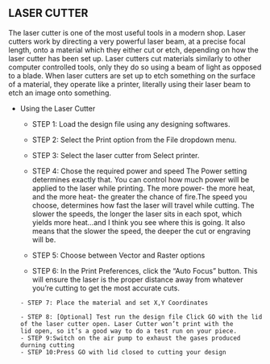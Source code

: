 ## LASER CUTTER

The laser cutter is one of the most useful tools in a modern shop. Laser cutters work by directing a very powerful laser beam, at a precise focal length, onto a material which they either cut or etch, depending on how the laser cutter has been set up. Laser cutters cut materials similarly to other computer controlled tools, only they do so using a beam of light as opposed to a blade. When laser cutters are set up to etch something on the surface of a material, they operate like a printer, literally using their laser beam to etch an image onto something.

- Using the Laser Cutter

     - STEP 1: Load the design file using any designing softwares.

     - STEP 2: Select the Print option from the File dropdown menu.

     - STEP 3: Select the laser cutter from Select printer.

     - STEP 4: Chose the required power and speed
               The Power setting determines exactly that. You can control how much power will be applied to the laser while printing.                  The more power- the more heat, and the more heat- the greater the chance of fire.The speed you choose, determines how                    fast the laser will travel while cutting. The slower the speeds, the longer the laser sits in each spot, which yields                    more heat…and I think you see where this is going. It also means that the slower the speed, the deeper the cut or                        engraving will be.
 
     - STEP 5: Choose between Vector and Raster options
         
     - STEP 6: In the Print Preferences, click the “Auto Focus” button. This will ensure the laser is the proper distance away from                     whatever you’re cutting to get the most accurate cuts.

      - STEP 7: Place the material and set X,Y Coordinates

      - STEP 8: [Optional] Test run the design file Click GO with the lid of the laser cutter open. Laser Cutter won’t print with the                   lid open, so it’s a good way to do a test run on your piece.
      - STEP 9:Switch on the air pump to exhaust the gases produced durning cutting
      - STEP 10:Press GO with lid closed to cutting your design
        
        
       
       
      
